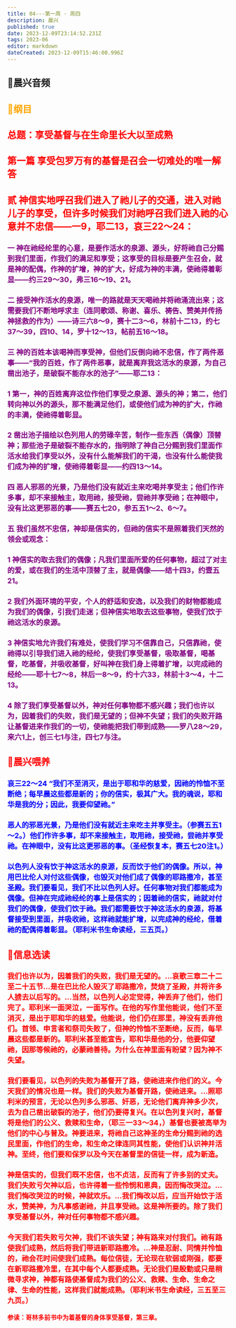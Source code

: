 ```yaml
---
title: 04---第一周 · 周四
description: 晨兴
published: true
date: 2023-12-09T23:14:52.231Z
tags: 2023-06
editor: markdown
dateCreated: 2023-12-09T15:46:00.996Z
---
```


## 🎵晨兴音频

## <font color=orange>📖纲目

## <font color=red>**总题：享受基督与在生命里长大以至成熟**

## <font color=red>**第一篇 享受包罗万有的基督是召会一切难处的唯一解答**

## <font color=red>**贰 神信实地呼召我们进入了祂儿子的交通，进入对祂儿子的享受，但许多时候我们对祂呼召我们进入祂的心意并不忠信——一9，耶二13，哀三22～24：**

### <font color=purple>**一 神在祂经纶里的心意，是要作活水的泉源、源头，好将祂自己分赐到我们里面，作我们的满足和享受；这享受的目标是要产生召会，就是神的配偶，作神的扩增，神的扩大，好成为神的丰满，使祂得着彰显——约三29～30，弗三16～19、21。**

### <font color=purple>**二 接受神作活水的泉源，唯一的路就是天天喝祂并将祂涌流出来；这需要我们不断地呼求主（连同歌颂、称谢、喜乐、祷告、赞美并传扬神拯救的作为）——诗三六8～9，赛十二3～6，林前十二13，约七37～39，四10、14，罗十12～13，帖前五16～18。**

### <font color=purple>**三 神的百姓本该喝神而享受神，但他们反倒向祂不忠信，作了两件恶事——“我的百姓，作了两件恶事，就是离弃我这活水的泉源，为自己凿出池子，是破裂不能存水的池子”——耶二13：**

### **1 第一，神的百姓离弃这位作他们享受之泉源、源头的神；第二，他们转向神以外的源头，那不能满足他们，或使他们成为神的扩大，作祂的丰满，使祂得着彰显。**

### **2 凿出池子描绘以色列用人的劳碌辛苦，制作一些东西（偶像）顶替神；那些池子是破裂不能存水的，指明除了神自己分赐到我们里面作活水给我们享受以外，没有什么能解我们的干渴，也没有什么能使我们成为神的扩增，使祂得着彰显——约四13～14。**

### <font color=purple>**四 恶人邪恶的光景，乃是他们没有就近主来吃喝并享受主；他们作许多事，却不来接触主，取用祂，接受祂，尝祂并享受祂；在神眼中，没有比这更邪恶的事——赛五七20，参五五1～2、6～7。**

### <font color=purple>**五 我们虽然不忠信，神却是信实的，但祂的信实不是照着我们天然的领会或观念：**

### **1 神信实的取去我们的偶像；凡我们里面所爱的任何事物，超过了对主的爱，或在我们的生活中顶替了主，就是偶像——结十四3，约壹五21。**

### **2 我们外面环境的平安，个人的舒适和安逸，以及我们的财物都能成为我们的偶像，引我们走迷；但神信实地取去这些事物，使我们饮于祂这活水的泉源。**

### **3 神信实地允许我们有难处，使我们学习不信靠自己，只信靠祂，使祂得以引导我们进入祂的经纶，使我们享受基督，吸取基督，喝基督，吃基督，并吸收基督，好叫神在我们身上得着扩增，以完成祂的经纶——耶十七7～8，林后一8～9，约十六33，林前十3～4，十二13。**

### **4 除了我们享受基督以外，神对任何事物都不感兴趣；我们也许以为，因着我们的失败，我们是无望的；但神不失望；我们的失败开路让基督进来作我们的一切，使祂能把我们带到成熟——罗八28～29，来六1上，创三七1与注，四七7与注。**

## <font color=red>📖晨兴喂养

### <font color=blue>哀三22～24   “我们不至消灭，是出于耶和华的慈爱，因祂的怜恤不至断绝；每早晨这些都是新的；你的信实，极其广大。我的魂说，耶和华是我的分；因此，我要仰望祂。”

### 恶人的邪恶光景，乃是他们没有就近主来吃主并享受主。（参赛五五1～2。）他们作许多事，却不来接触主，取用祂，接受祂，尝祂并享受祂。在神眼中，没有比这更邪恶的事。（圣经恢复本，赛五七20注1。）

### 以色列人没有饮于神这活水的泉源，反而饮于他们的偶像。所以，神用巴比伦人对付这些偶像，也毁灭对他们成了偶像的耶路撒冷，甚至圣殿。我们要看见，我们不比以色列人好。任何事物对我们都能成为偶像。但神在完成祂经纶的事上是信实的；因着祂的信实，祂就对付我们的偶像，使我们饮于祂。我们都需要饮于神这活水的泉源，将基督接受到里面，并吸收祂，这样祂就能扩增，以完成神的经纶，借着祂的配偶得着彰显。（耶利米书生命读经，三五页。）

## <font color=red>📖信息选读

### 我们也许以为，因着我们的失败，我们是无望的。…哀歌三章二十二至二十五节…是在巴比伦人毁灭了耶路撒冷，焚烧了圣殿，并将许多人掳去以后写的。…当然，以色列人必定觉得，神丢弃了他们，他们完了。耶利米一面哭泣，一面写作。在他的写作里他能说，他们不至消灭，是出于耶和华的慈爱。他能说，他们仍在那里，神没有丢弃他们。首领、申言者和祭司失败了，但神的怜恤不至断绝，反而，每早晨这些都是新的。耶利米甚至能宣告，耶和华是他的分，他要仰望祂，因那等候祂的，必蒙祂善待。为什么在神里面有盼望？因为神不失望。

### 我们要看见，以色列的失败为基督开了路，使祂进来作他们的义。今天我们的情况也是一样。我们的失败为基督开路，使祂进来。…照耶利米的预言，无论以色列多么邪恶、奸恶，无论他们离弃神多少次，去为自己凿出破裂的池子，他们仍要得复兴。在以色列复兴时，基督将是他们的公义、救赎和生命，（耶三一33～34，）基督也要被高举为他们的中心与普及。神要进来，将祂自己这神圣的生命分赐到祂的选民里面，作他们的生命，和生命之律连同其性能，使他们认识神并活神。至终，他们要和保罗以及今天在基督里的信徒一样，成为新造。

### 神是信实的，但我们既不忠信，也不贞洁，反而有了许多别的丈夫。我们失败亏欠神以后，也许得着一些怜悯和恩典，因而悔改哭泣。…我们悔改哭泣的时候，神就欢乐。…我们悔改以后，应当开始饮于活水，赞美神，为凡事感谢祂，并且享受祂。这是神所要的。除了我们享受基督以外，神对任何事物都不感兴趣。

### 今天我们若失败亏欠神，我们不该失望；神有路来对付我们。祂有路使我们成熟，然后将我们带进新耶路撒冷。…神是忍耐、同情并怜恤的，祂会花时间使我们成熟。每位信徒，无论现在软弱或刚强，都要在新耶路撒冷里，在其中每个人都要成熟。无论我们是殷勤或只是稍微寻求神，神都有路使基督成为我们的公义、救赎、生命、生命之律、生命的性能，这样我们就能成熟。（耶利米书生命读经，三五至三九页。）

**参读：哥林多前书中为着基督的身体享受基督，第三章。**
  <!-- Google tag (gtag.js) -->
<script async src="https://www.googletagmanager.com/gtag/js?id=G-1P8709Z16T"></script>
<script>
  window.dataLayer = window.dataLayer || [];
  function gtag(){dataLayer.push(arguments);}
  gtag('js', new Date());

  gtag('config', 'G-1P8709Z16T');
</script>